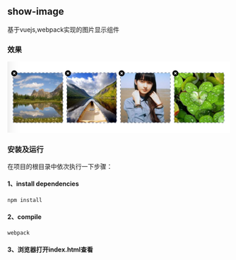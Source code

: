 ## show-image
基于vuejs,webpack实现的图片显示组件

### 效果
![效果图](./img/example.png)

### 安装及运行
在项目的根目录中依次执行一下步骤：

#### 1、install dependencies
```
npm install
```

#### 2、compile
```
webpack
```

#### 3、浏览器打开index.html查看
